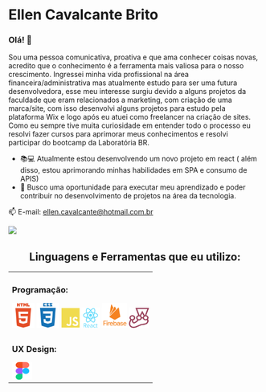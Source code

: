 # Ellen Cavalcante Brito


### Olá! 👋
Sou uma pessoa comunicativa, proativa e que ama conhecer coisas novas, acredito que o conhecimento é a ferramenta mais valiosa para o nosso crescimento.
Ingressei minha vida profissional na área financeira/administrativa mas atualmente estudo para ser uma futura desenvolvedora, esse meu interesse surgiu devido a alguns projetos da faculdade que eram relacionados a marketing, com criação de uma marca/site, com isso desenvolvi alguns projetos para estudo pela plataforma Wix e logo após eu atuei como freelancer na criação de sites. Como eu sempre tive muita curiosidade em entender todo o processo eu resolvi fazer cursos para aprimorar meus conhecimentos e resolvi participar do bootcamp da Laboratória BR.

- 📚💻 Atualmente estou desenvolvendo um novo projeto em react ( além disso, estou aprimorando minhas habilidades em SPA e consumo de APIS)
- 🤝 Busco uma oportunidade para executar meu aprendizado e poder contribuir no desenvolvimento de projetos na área da tecnologia.

📫 E-mail: ellen.cavalcante@hotmail.com.br

[<img src="https://img.shields.io/badge/linkedin-%230077B5.svg?&style=for-the-badge&logo=linkedin&logoColor=white" />](https://www.linkedin.com/in/ellencavalcantebrito/) 

<div align="center">
<h2 align="center">Linguagens e Ferramentas que eu utilizo:</h1>
  
  <table>
    <tr>
      <td>
        <h3>Programação:</h3>
        <div style="display: inline_block">
          <img alt="HTML5" width="45" height="50" src="https://github.com/devicons/devicon/blob/master/icons/html5/html5-plain-wordmark.svg">
          <img alt="CSS3" width="45" height="50" src="https://github.com/devicons/devicon/blob/master/icons/css3/css3-plain-wordmark.svg">
          <img alt="ECMAScript/JavaScript" width="37" height="40" src="https://github.com/devicons/devicon/blob/master/icons/javascript/javascript-plain.svg">
          <img alt="React" width="37" height="40" src="https://github.com/devicons/devicon/blob/master/icons/react/react-original-wordmark.svg">
          <img alt="Firebase" width="50" height="50" src="https://github.com/devicons/devicon/blob/master/icons/firebase/firebase-plain-wordmark.svg" />        
          <img alt="Jest" width="40" height="40" src="https://github.com/devicons/devicon/blob/master/icons/jest/jest-plain.svg" />    
        </div>
      </td>
    </tr>
    <tr>
      <td>
        <h3>UX Design:</h3>
        <div style="display: inline_block">
          <img alt="Figma" height="35" width="40" src="https://github.com/devicons/devicon/blob/master/icons/figma/figma-original.svg">
        </div>
       </td>
    </tr>
  </table>
<br>

